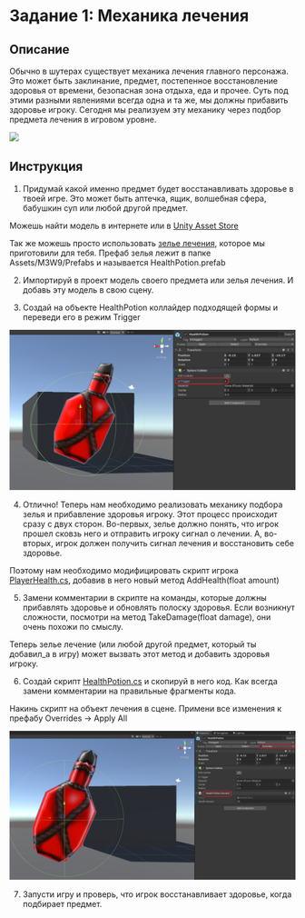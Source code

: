 # Задание 1: Механика лечения

## Описание

Обычно в шутерах существует механика лечения главного персонажа. Это может быть заклинание, предмет, постепенное восстановление здоровья от времени, безопасная зона отдыха, еда и прочее. Суть под этими разными явлениями всегда одна и та же, мы должны прибавить здоровье игроку. Сегодня мы реализуем эту механику через подбор предмета лечения в игровом уровне.

<img src="https://static0.gamerantimages.com/wordpress/wp-content/uploads/2023/01/skyrim-player-causes-brawl-by-dropping-cheese.jpg" width="600"/>

## Инструкция

1. Придумай какой именно предмет будет восстанавливать здоровье в твоей игре. Это может быть аптечка, ящик, волшебная сфера, бабушкин суп или любой другой предмет.

Можешь найти модель в интернете или в [Unity Asset Store](https://assetstore.unity.com/)

Так же можешь просто использовать [зелье лечения](https://github.com/copetonrob/YP_Unity_M3_W9/blob/main/HealthPotion.unitypackage), которое мы приготовили для тебя. Префаб зелья лежит в папке Assets/M3W9/Prefabs и называется HealthPotion.prefab

2. Импортируй в проект модель своего предмета или зелья лечения. И добавь эту модель в свою сцену.

3. Создай на объекте HealthPotion коллайдер подходящей формы и переведи его в режим Trigger

<img src="https://github.com/copetonrob/YP_Unity_M3_W9/blob/main/img/Collider.png" width="600"/>

4. Отлично! Теперь нам необходимо реализовать механику подбора зелья и прибавление здоровья игроку. Этот процесс происходит сразу с двух сторон. Во-первых, зелье должно понять, что игрок прошел сковзь него и отправить игроку сигнал о лечении. А, во-вторых, игрок должен получить сигнал лечения и восстановить себе здоровье.

Поэтому нам необходимо модифицировать скрипт игрока [PlayerHealth.cs](https://github.com/copetonrob/YP_Unity_M3_W9/blob/main/PlayerHealth.cs), добавив в него новый метод AddHealth(float amount)

5. Замени комментарии в скрипте на команды, которые должны прибавлять здоровье и обновлять полоску здоровья. Если возникнут сложности, посмотри на метод TakeDamage(float damage), они очень похожи по смыслу.

Теперь зелье лечение (или любой другой предмет, который ты добавил_а в игру) может вызвать этот метод и добавить здоровья игроку.

6. Создай скрипт [HealthPotion.cs](https://github.com/copetonrob/YP_Unity_M3_W9/blob/main/HealthPotion.cs) и скопируй в него код. Как всегда замени комментарии на правильные фрагменты кода.

Накинь скрипт на объект лечения в сцене. Примени все изменения к префабу Overrides -> Apply All

<img src="https://github.com/copetonrob/YP_Unity_M3_W9/blob/main/img/add_script.png" width="600"/>

7. Запусти игру и проверь, что игрок восстанавливает здоровье, когда подбирает предмет.